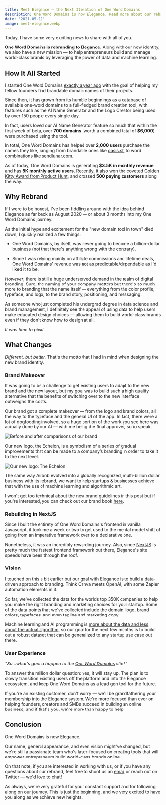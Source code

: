```yaml
---
title: Meet Elegance – the Next Iteration of One Word Domains
description: One Word Domains is now Elegance. Read more about our rebrand journey and why we decided to do so now.
date: '2021-05-12'
image: meet-elegance.webp
---
```




Today, I have some very exciting news to share with all of you.

**One Word Domains is rebranding to Elegance**. Along with our new identity, we also have a new mission — to help entrepreneurs build and manage world-class brands by leveraging the power of data and machine learning.



## How It All Started

I started One Word Domains [exactly a year ago](/blog/weekend-project) with the goal of helping my fellow founders find brandable domain names of their projects. 

Since then, it has grown from its humble beginnings as a database of available one-word domains to a full-fledged brand creation tool, with features such as the AI Name Generator and the Logo Creator being used by over 150 people every single day.

In fact, users loved our AI Name Generator feature so much that within the first week of beta, over **700 domains** (worth a combined total of **$6,000**) were purchased using the tool.

In total, One Word Domains has helped over **2,000 users** purchase the names they like, ranging from brandable ones like [oasis.sh](http://oasis.sh) to word combinations like [sendlunar.com](http://sendlunar.com).

As of today, One Word Domains is generating **$3.5K in monthly revenue** and has **5K monthly active users**. Recently, it also won the coveted [Golden Kitty Award from Product Hunt](/golden-kitty), and crossed **500 paying customers** along the way.



## Why Rebrand

If I were to be honest, I've been fiddling around with the idea behind Elegance as far back as August 2020 — or about 3 months into my One Word Domains journey.

As the initial hype and excitement for the "new domain tool in town" died down, I quickly realized a few things:

- One Word Domains, by itself, was never going to become a billion-dollar business (not that there's anything wrong with the contrary). 

- Since I was relying mainly on affiliate commissions and lifetime deals, One Word Domains' revenue was not as predictable/dependable as I'd liked it to be.

*However*, there is still a huge underserved demand in the realm of digital branding. Sure, the naming of your company matters but there's so much more to branding that the name itself — everything from the color profile, typeface, and logo, to the brand story, positioning, and messaging.

As someone who just completed his undergrad degree in data science and brand management, I definitely see the appeal of using data to help users make educated design choices — allowing them to build world-class brands even if they don't know how to design at all.

*It was time to pivot.*



## What Changes

*Different, but better.* That's the motto that I had in mind when designing the new brand identity.

### Brand Makeover

It was going to be a challenge to get existing users to adapt to the new brand and the new layout, but my goal was to build such a high quality alternative that the benefits of switching over to the new interface outweighs the costs.

Our brand got a complete makeover — from the logo and brand colors, all the way to the typeface and the general UI of the app. In fact, there were a lot of dogfooding involved, so a huge portion of the work you see here was actually done by our AI — with me being the final approver, so to speak.

![Before and after comparisons of our brand](/images/blog/contrast.webp)

Our new logo, the Echelon, is a symbolism of a series of gradual improvements that can be made to a company’s branding in order to take it to the next level.

![Our new logo: The Echelon](/images/blog/echelon.webp)

The same way Airbnb evolved into a globally recognized, multi-billion dollar business with its rebrand, we want to help startups & businesses achieve that with the use of machine learning and algorithmic art.

I won't get too technical about the new brand guidelines in this post but if you're interested, you can check out our brand book [here](/brand-book.pdf).

### Rebuilding in NextJS

Since I built the entirety of One Word Domains's frontend in vanilla Javascript, it took me a week or two to get used to the mental model shift of going from an imperative framework over to a declarative one.

Nonetheless, it was an incredibly rewarding journey. Also, since [NextJS](https://nextjs.org/) is pretty much the fastest frontend framework out there, Elegance's site speeds have been through the roof.

### Vision

I touched on this a bit earlier but our goal with Elegance is to build a data-driven approach to branding. Think Canva meets OpenAI, with some Zapier automation elements in it.

So far, we've collected the data for the worlds top 350K companies to help you make the right branding and marketing choices for your startup. Some of the data points that we've collected include the domain, logo, brand colors, typefaces, and even tagline and marketing copy. 

Machine learning and AI programming is [more about the data and less about the actual algorithm](https://twitter.com/steventey/status/1390410999136591873?s=20), so our goal for the next few months is to build out a robust dataset that can be generalized to any startup use case out there.



### User Experience

*"So...what's gonna happen to the [One Word Domains](https://www.oneword.domains/) site?"*

To answer the million dollar question: yes, it will stay up. The plan is to slowly transition existing users off the platform and into the Elegance ecosystem, and keep One Word Domains as a lead gen tool for the future.

If you're an existing customer, don't worry — we'll be grandfathering your membership into the Elegance system. We're more focused than ever on helping founders, creators and SMBs succeed in building an online business, and if that's you, we're more than happy to help.



## Conclusion

One Word Domains is now Elegance.

Our name, general appearance, and even vision might've changed, but we're still a passionate team who's laser-focused on creating tools that will empower entrepreneurs build world-class brands online.

On that note, if you are interested in working with us, or if you have any questions about our rebrand, feel free to shoot us an [email](mailto:steven@elegance.ai) or reach out on [Twitter](https://twitter.com/elegance) — we'd love to chat!

As always, we're very grateful for your constant support and for following along on our journey. This is just the beginning, and we very excited to have you along as we achieve new heights.